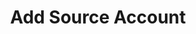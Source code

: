 ---
title: Add Source Account
excerpt: >-
  Allows adding a source account to the org. Currently, the following sources
  are supported:

      * Facebook
      * WEB_ENGAGE
      * WECHAT
      * INSTORE
      * MARTJACK
      * TMALL
      * TAOBAO
      * JD
api:
  file: organization-1.json
  operationId: add-source-account
deprecated: false
hidden: true
metadata:
  title: ''
  description: ''
  robots: index
next:
  description: ''
---